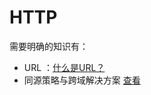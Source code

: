# HTTP

需要明确的知识有：

- URL ：[什么是URL？](https://developer.mozilla.org/zh-CN/docs/Learn/Common_questions/What_is_a_URL)
- 同源策略与跨域解决方案 [查看](./cros-origin.md)

[人生苦短，了解一下前端必须明白的http知识点]: https://juejin.im/post/5b34e6ba51882574d20bbdd4
[一站到底 ---前端基础之网络]: https://juejin.im/post/5b3357556fb9a00e5a4b63df#heading-0
[跟着动画来学习TCP三次握手和四次挥手]: https://juejin.im/post/5b29d2c4e51d4558b80b1d8c

